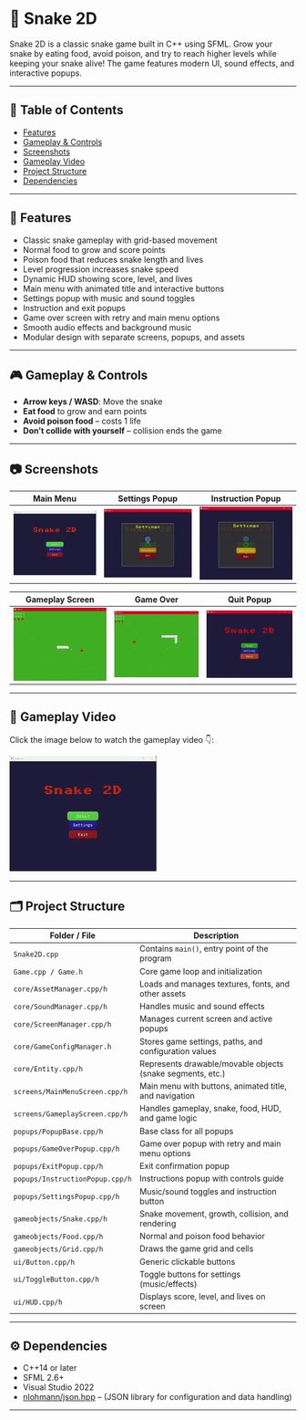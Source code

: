 # 🐍 Snake 2D

Snake 2D is a classic snake game built in C++ using SFML. Grow your snake by eating food, avoid poison, and try to reach higher levels while keeping your snake alive! The game features modern UI, sound effects, and interactive popups.

---

## 📌 Table of Contents

- [Features](#-features)
- [Gameplay & Controls](#-gameplay--controls)
- [Screenshots](#-screenshots)
- [Gameplay Video](#-gameplay-video)
- [Project Structure](#-project-structure)
- [Dependencies](#-dependencies)

---

## 🌟 Features

- Classic snake gameplay with grid-based movement
- Normal food to grow and score points
- Poison food that reduces snake length and lives
- Level progression increases snake speed
- Dynamic HUD showing score, level, and lives
- Main menu with animated title and interactive buttons
- Settings popup with music and sound toggles
- Instruction and exit popups
- Game over screen with retry and main menu options
- Smooth audio effects and background music
- Modular design with separate screens, popups, and assets

---

## 🎮 Gameplay & Controls

- **Arrow keys / WASD**: Move the snake
- **Eat food** to grow and earn points
- **Avoid poison food** – costs 1 life
- **Don’t collide with yourself** – collision ends the game

---

## 📷 Screenshots

| Main Menu | Settings Popup | Instruction Popup |
|-----------|----------------|-------------------|
| ![Main Menu](Screenshots/mainmenu.gif) | ![Settings Popup](Screenshots/settingspopup.gif) | ![Instruction Popup](Screenshots/instructionpopup.gif) |


| Gameplay Screen | Game Over | Quit Popup |
|-----------|----------------|-------------------|
| ![Gameplay Screen](Screenshots/gameplay.gif) | ![Game Over Popup](Screenshots/gameover.gif) | ![Quit Popup](Screenshots/exitpopup.gif) |

---

## 🎥 Gameplay Video

Click the image below to watch the gameplay video 👇:
 
[![Gameplay Recording - Snake 2D](Screenshots/mainmenu.gif)](https://www.canva.com/design/DAGyCDkZkEk/R-dD_SLQuDC5Lg_KYP-T5Q/edit?utm_content=DAGyCDkZkEk&utm_campaign=designshare&utm_medium=link2&utm_source=sharebutton)


---

## 🗂 Project Structure

| Folder / File                     | Description                                                   |
|----------------------------------|---------------------------------------------------------------|
| `Snake2D.cpp`                      | Contains `main()`, entry point of the program                |
| `Game.cpp / Game.h`               | Core game loop and initialization                             |
| `core/AssetManager.cpp/h`          | Loads and manages textures, fonts, and other assets           |
| `core/SoundManager.cpp/h`          | Handles music and sound effects                               |
| `core/ScreenManager.cpp/h`         | Manages current screen and active popups                      |
| `core/GameConfigManager.h`         | Stores game settings, paths, and configuration values        |
| `core/Entity.cpp/h`         | Represents drawable/movable objects (snake segments, etc.)   |
| `screens/MainMenuScreen.cpp/h`    | Main menu with buttons, animated title, and navigation       |
| `screens/GameplayScreen.cpp/h`    | Handles gameplay, snake, food, HUD, and game logic           |
| `popups/PopupBase.cpp/h`           | Base class for all popups                                     |
| `popups/GameOverPopup.cpp/h`       | Game over popup with retry and main menu options             |
| `popups/ExitPopup.cpp/h`           | Exit confirmation popup                                       |
| `popups/InstructionPopup.cpp/h`    | Instructions popup with controls guide                        |
| `popups/SettingsPopup.cpp/h`       | Music/sound toggles and instruction button                   |
| `gameobjects/Snake.cpp/h`          | Snake movement, growth, collision, and rendering             |
| `gameobjects/Food.cpp/h`           | Normal and poison food behavior                               |
| `gameobjects/Grid.cpp/h`           | Draws the game grid and cells                                  |
| `ui/Button.cpp/h`                  | Generic clickable buttons                                     |
| `ui/ToggleButton.cpp/h`            | Toggle buttons for settings (music/effects)                  |
| `ui/HUD.cpp/h`                     | Displays score, level, and lives on screen                   |

---

## ⚙ Dependencies

- C++14 or later
- SFML 2.6+
- Visual Studio 2022
- [nlohmann/json.hpp](Snake2D/src/include/nlohmann/json.hpp) – (JSON library for configuration and data handling)
  
---
